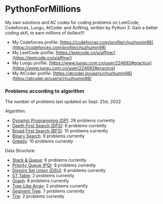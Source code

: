 # PythonForMillions
My own solutions and AC codes for coding problems on LeetCode, Codeforces, Luogu, AtCoder and AcWing, written by Python 3. Gain a better coding skill, to earn millions of dollars!!!

-  My Codeforces profile: [https://codeforces.com/profile/chuzhumin98](https://codeforces.com/profile/chuzhumin98)
-  My LeetCode profile: [https://leetcode.cn/u/affine/](https://leetcode.cn/u/affine/)
-  My Luogu profile: [https://www.luogu.com.cn/user/224692#practice](https://www.luogu.com.cn/user/224692#practice)
-  My AtCoder profile: [https://atcoder.jp/users/chuzhumin98](https://atcoder.jp/users/chuzhumin98)

### Problems according to algorithm
The number of problems last updated on Sept. 21st, 2022

Algorithm:
- [Dynamic Programming (DP)](https://github.com/chuzhumin98/PythonForMillions/blob/main/category-algorithm/Dynamic%20Programming%20(DP).md): 28 problems currently
-  [Depth First Search (DFS)](https://github.com/chuzhumin98/PythonForMillions/blob/main/category-algorithm/Depth%20First%20Search%20(DFS).md): 6 problems currently
-  [Broad First Search (BFS)](https://github.com/chuzhumin98/PythonForMillions/blob/main/category-algorithm/Broad%20First%20Search%20(BFS).md): 10 problems currently
-  [Binary Search](https://github.com/chuzhumin98/PythonForMillions/blob/main/category-algorithm/Binary%20Search.md): 9 problems currently
-  [Greedy](https://github.com/chuzhumin98/PythonForMillions/blob/main/category-algorithm/Greedy.md): 10 problems currently

Data Structure:
-  [Stack & Queue](https://github.com/chuzhumin98/PythonForMillions/blob/main/category-algorithm/Stack%20%26%20Queue.md): 6 problems currently
-  [Priority Queue (PQ)](https://github.com/chuzhumin98/PythonForMillions/blob/main/category-algorithm/Priority%20Queue%20(PQ).md): 9 problems currently
-  [Disjoint Set Union (DSU)](https://github.com/chuzhumin98/PythonForMillions/blob/main/category-algorithm/Disjoint%20Set%20Union%20(DSU).md): 6 problems currently
-  [ST Table](https://github.com/chuzhumin98/PythonForMillions/blob/main/category-algorithm/ST%20Table.md): 2 problems currently
-  [Graph](https://github.com/chuzhumin98/PythonForMillions/blob/main/category-algorithm/Graph.md): 8 problems currently
-  [Tree-Like Array](https://github.com/chuzhumin98/PythonForMillions/blob/main/category-algorithm/Tree-Like%20Array.md): 2 problems currently
-  [Segment Tree](https://github.com/chuzhumin98/PythonForMillions/blob/main/category-algorithm/Segment%20Tree.md): 7 problems currently
-  [Trie](https://github.com/chuzhumin98/PythonForMillions/blob/main/category-algorithm/Trie.md): 2 problems currently
